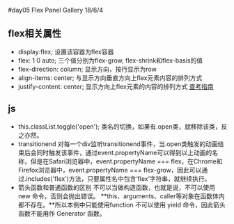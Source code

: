 #day05 Flex Panel Gallery
18/6/4

## flex相关属性
- display:flex; 设置该容器为flex容器
- flex: 1 0 auto; 三个值分别为flex-grow, flex-shrink和flex-basis的值
- flex-direction: column; 显示方向，按行显示为row
- align-items: center; 与显示方向垂直方向上flex元素内容的排列方式
- justify-content: center; 显示方向上flex元素的内容的排列方式
[查考指南](https://css-tricks.com/snippets/css/a-guide-to-flexbox/)

## js
- this.classList.toggle('open'); 类名的切换，如果有.open类，就移除该类，反之亦然。
- transitionend 对每一个div监听transitionend事件，当.open类触发的动画结束后会同时触发该事件，通过event.propertyName可以得到以上动画的名称，但是在Safari浏览器中，event.propertyName === flex，在Chrome和Firefox浏览器中，event.propertyName === flex-grow，因此可以通过.includes('flex')方法，只要属性名中包含‘flex’字符串，就继续执行。
- 箭头函数和普通函数的区别
 不可以当做构造函数，也就是说，不可以使用 new 命令，否则会抛出错误。
 **this、arguments、caller等对象在函数体内都不存在。**所以本例中只能使用function
 不可以使用 yield 命令，因此箭头函数不能用作 Generator 函数。